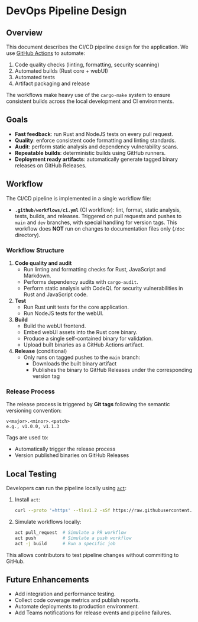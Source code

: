 # DevOps Pipeline Design

## Overview

This document describes the CI/CD pipeline design for the application. We use
[GitHub Actions](https://docs.github.com/en/actions/get-started/understand-github-actions)
to automate:

1. Code quality checks (linting, formatting, security scanning)
2. Automated builds (Rust core + webUI)
3. Automated tests
4. Artifact packaging and release

The workflows make heavy use of the `cargo-make` system to ensure consistent
builds across the local development and CI environments.

## Goals

- **Fast feedback**: run Rust and NodeJS tests on every pull request.
- **Quality**: enforce consistent code formatting and linting standards.
- **Audit**: perform static analysis and dependency vulnerability scans.
- **Repeatable builds**: deterministic builds using GitHub runners.
- **Deployment ready artifacts**: automatically generate tagged binary releases
  on GitHub Releases.

## Workflow

The CI/CD pipeline is implemented in a single workflow file:

- **`.github/workflows/ci.yml`** (CI workflow): lint, format, static analysis,
  tests, builds, and releases. Triggered on pull requests and pushes to `main`
  and `dev` branches, with special handling for version tags. This workflow does
  **NOT** run on changes to documentation files only (`/doc` directory).

### Workflow Structure

1. **Code quality and audit**
   - Run linting and formatting checks for Rust, JavaScript and Markdown.
   - Performs dependency audits with `cargo-audit`.
   - Perform static analysis with CodeQL for security vulnerabilities in Rust
     and JavaScript code.
2. **Test**
   - Run Rust unit tests for the core application.
   - Run NodeJS tests for the webUI.
3. **Build**
   - Build the webUI frontend.
   - Embed webUI assets into the Rust core binary.
   - Produce a single self-contained binary for validation.
   - Upload built binaries as a GitHub Actions artifact.
4. **Release** (conditional)
   - Only runs on tagged pushes to the `main` branch:
     - Downloads the built binary artifact
     - Publishes the binary to GitHub Releases under the corresponding version
       tag

### Release Process

The release process is triggered by **Git tags** following the semantic
versioning convention:

```
v<major>.<minor>.<patch>
e.g., v1.0.0, v1.1.3
```

Tags are used to:

- Automatically trigger the release process
- Version published binaries on GitHub Releases

## Local Testing

Developers can run the pipeline locally using
[`act`](https://github.com/nektos/act):

1. Install `act`:

   ```bash
   curl --proto '=https' --tlsv1.2 -sSf https://raw.githubusercontent.com/nektos/act/master/install.sh | sudo bash
   ```

2. Simulate workflows locally:

   ```bash
   act pull_request  # Simulate a PR workflow
   act push          # Simulate a push workflow
   act -j build      # Run a specific job
   ```

This allows contributors to test pipeline changes without committing to GitHub.

## Future Enhancements

- Add integration and performance testing.
- Collect code coverage metrics and publish reports.
- Automate deployments to production environment.
- Add Teams notifications for release events and pipeline failures.
